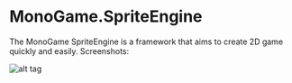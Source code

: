 # MonoGame.SpriteEngine
The MonoGame SpriteEngine is a framework that aims to create 2D game quickly and easily.
Screenshots:  

![alt tag](https://imgur.com/OnWWPCal.jpg"")

